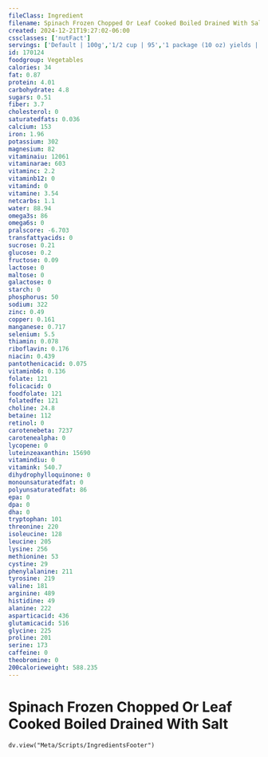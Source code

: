 ```yaml
---
fileClass: Ingredient
filename: Spinach Frozen Chopped Or Leaf Cooked Boiled Drained With Salt
created: 2024-12-21T19:27:02-06:00
cssclasses: ['nutFact']
servings: ['Default | 100g','1/2 cup | 95','1 package (10 oz) yields | 220']
id: 170124
foodgroup: Vegetables
calories: 34
fat: 0.87
protein: 4.01
carbohydrate: 4.8
sugars: 0.51
fiber: 3.7
cholesterol: 0
saturatedfats: 0.036
calcium: 153
iron: 1.96
potassium: 302
magnesium: 82
vitaminaiu: 12061
vitaminarae: 603
vitaminc: 2.2
vitaminb12: 0
vitamind: 0
vitamine: 3.54
netcarbs: 1.1
water: 88.94
omega3s: 86
omega6s: 0
pralscore: -6.703
transfattyacids: 0
sucrose: 0.21
glucose: 0.2
fructose: 0.09
lactose: 0
maltose: 0
galactose: 0
starch: 0
phosphorus: 50
sodium: 322
zinc: 0.49
copper: 0.161
manganese: 0.717
selenium: 5.5
thiamin: 0.078
riboflavin: 0.176
niacin: 0.439
pantothenicacid: 0.075
vitaminb6: 0.136
folate: 121
folicacid: 0
foodfolate: 121
folatedfe: 121
choline: 24.8
betaine: 112
retinol: 0
carotenebeta: 7237
carotenealpha: 0
lycopene: 0
luteinzeaxanthin: 15690
vitamindiu: 0
vitamink: 540.7
dihydrophylloquinone: 0
monounsaturatedfat: 0
polyunsaturatedfat: 86
epa: 0
dpa: 0
dha: 0
tryptophan: 101
threonine: 220
isoleucine: 128
leucine: 205
lysine: 256
methionine: 53
cystine: 29
phenylalanine: 211
tyrosine: 219
valine: 181
arginine: 489
histidine: 49
alanine: 222
asparticacid: 436
glutamicacid: 516
glycine: 225
proline: 201
serine: 173
caffeine: 0
theobromine: 0
200calorieweight: 588.235
---
```


# Spinach Frozen Chopped Or Leaf Cooked Boiled Drained With Salt

```dataviewjs
dv.view("Meta/Scripts/IngredientsFooter")
```